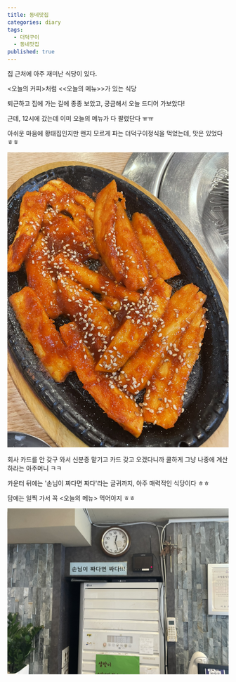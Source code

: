 ```yaml
---
title: 동네맛집
categories: diary
tags:
  - 더덕구이
  - 동네맛집
published: true
---
```

집 근처에 아주 재미난 식당이 있다.

\<오늘의 커피\>처럼 <<오늘의 메뉴>>가 있는 식당

퇴근하고 집에 가는 길에 종종 보았고, 궁금해서 오늘 드디어 가보았다!

근데, 12시에 갔는데 이미 오늘의 메뉴가 다 팔렸단다 ㅠㅠ

아쉬운 마음에 황태집인지만 왠지 모르게 파는 더덕구이정식을 먹었는데, 맛은 있었다 ㅎㅎ

<img src="/images/더덕구이.jpeg" />


회사 카드를 안 갖구 와서 신분증 맡기고 카드 갖고 오겠다니까 쿨하게 그냥 나중에 계산하라는 아주머니 ㅋㅋ

카운터 뒤에는 '손님이 짜다면 짜다'라는 글귀까지, 아주 매력적인 식당이다 ㅎㅎ

담에는 일찍 가서 꼭 <오늘의 메뉴> 먹어야지 ㅎㅎ

<img src="/images/짜다.jpeg" />